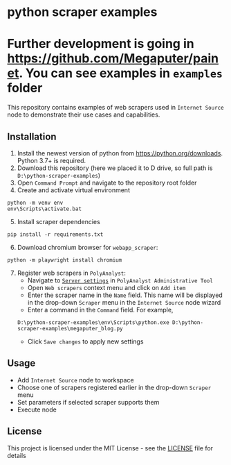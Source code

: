 # python scraper examples

# Further development is going in https://github.com/Megaputer/painet. You can see examples in `examples` folder

This repository contains examples of web scrapers used in `Internet Source` node to demonstrate their use cases and capabilities.

## Installation

1. Install the newest version of python from https://python.org/downloads. Python 3.7+ is required.
2. Download this repository (here we placed it to D drive, so full path is `D:\python-scraper-examples`)
3. Open `Command Prompt` and navigate to the repository root folder
4. Create and activate virtual environment
```commandline
python -m venv env
env\Scripts\activate.bat
```
5. Install scraper dependencies
```commandline
pip install -r requirements.txt
```
6. Download chromium browser for `webapp_scraper`:
```commandline
python -m playwright install chromium
```
7. Register web scrapers in `PolyAnalyst`:
   - Navigate to [`Server settings`](https://localhost:5043/polyanalyst/static/paclient/pa6admin.html?page=18) in `PolyAnalyst Administrative Tool`
   - Open `Web scrapers` context menu and click on `Add item`
   - Enter the scraper name in the `Name` field. This name will be displayed in the drop-down `Scraper` menu in the `Internet Source` node wizard
   - Enter a command in the `Command` field. For example, 
   ```commandline
   D:\python-scraper-examples\env\Scripts\python.exe D:\python-scraper-examples\megaputer_blog.py
   ```
   - Click `Save changes` to apply new settings

## Usage

- Add `Internet Source` node to workspace
- Choose one of scrapers registered earlier in the drop-down `Scraper` menu
- Set parameters if selected scraper supports them
- Execute node

## License

This project is licensed under the MIT License - see the [LICENSE](LICENSE) file for details
